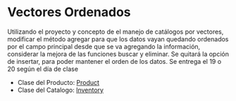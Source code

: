 # Vectores Ordenados
Utilizando el proyecto y concepto de el manejo de catálogos por vectores, modificar el método agregar para que los datos vayan quedando ordenados por el campo principal desde que se va agregando la información, considerar la mejora de las funciones buscar y eliminar.
Se quitará la opción de insertar, para poder mantener el orden de los datos.
Se entrega el 19 o 20 según el día de clase

- Clase del Producto: [Product](SortedArray/Product.cs)
- Clase del Catalogo: [Inventory](SortedArray/Catalog.cs)
